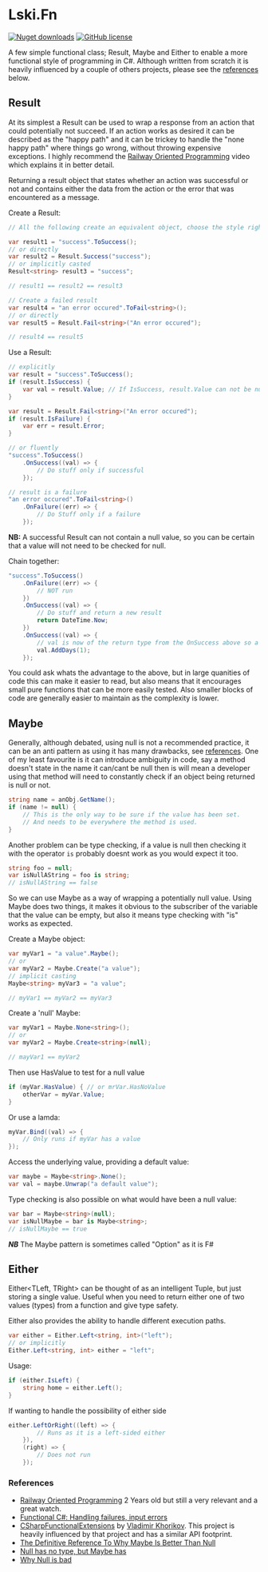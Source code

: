 # Lski.Fn

[![Nuget downloads](https://img.shields.io/nuget/v/lski.fn.svg)](https://www.nuget.org/packages/Lski.Fn/)
[![GitHub license](https://img.shields.io/github/license/mashape/apistatus.svg)](https://github.com/lski/Lski.Fn/blob/master/LICENSE)

A few simple functional class; Result, Maybe and Either to enable a more functional style of programming in C#. Although written from scratch it is heavily influenced by a couple of others projects, please see the [references](#references) below.

## Result

At its simplest a Result can be used to wrap a response from an action that could potentially not succeed. If an action works as desired it can be described as the "happy path" and it can be trickey to handle the "none happy path" where things go wrong, without throwing expensive exceptions. I highly recommend the [Railway Oriented Programming](https://vimeo.com/97344498) video which explains it in better detail.

Returning a result object that states whether an action was successful or not and contains either the data from the action or the error that was encountered as a message. 

Create a Result:
```csharp
// All the following create an equivalent object, choose the style right for the situation.

var result1 = "success".ToSuccess();  
// or directly
var result2 = Result.Success("success");
// or implicitly casted
Result<string> result3 = "success";

// result1 == result2 == result3

// Create a failed result
var result4 = "an error occured".ToFail<string>(); 
// or directly
var result5 = Result.Fail<string>("An error occured");

// result4 == result5
``` 

Use a Result:
```csharp
// explicitly
var result = "success".ToSuccess();  
if (result.IsSuccess) {
    var val = result.Value; // If IsSuccess, result.Value can not be null
}

var result = Result.Fail<string>("An error occured");
if (result.IsFailure) {
    var err = result.Error;
}

// or fluently 
"success".ToSuccess()
    .OnSuccess((val) => {
        // Do stuff only if successful
    });

// result is a failure
"an error occured".ToFail<string>()
    .OnFailure((err) => {
        // Do Stuff only if a failure
    });
```

__NB:__ A successful Result can not contain a null value, so you can be certain that a value will not need to be checked for null.

Chain together:
```csharp
"success".ToSuccess()
    .OnFailure((err) => {
        // NOT run
    })
    .OnSuccess((val) => {
        // Do stuff and return a new result
        return DateTime.Now;
    })
    .OnSuccess((val) => {
        // val is now of the return type from the OnSuccess above so a DateTime object
        val.AddDays(1);
    });
```

You could ask whats the advantage to the above, but in large quanities of code this can make it easier to read, but also means that it encourages small pure functions that can be more easily tested. Also smaller blocks of code are generally easier to maintain as the complexity is lower.

## Maybe

Generally, although debated, using null is not a recommended practice, it can be an anti pattern as using it has many drawbacks, see [references](#references). One of my least favourite is it can introduce ambiguity in code, say a method doesn't state in the name it can/cant be null then is will mean a developer using that method will need to constantly check if an object being returned is null or not.

```csharp
string name = anObj.GetName();
if (name != null) {
    // This is the only way to be sure if the value has been set. 
    // And needs to be everywhere the method is used.
}
```

Another problem can be type checking, if a value is null then checking it with the operator `is` probably doesnt work as you would expect it too.

```csharp
string foo = null;
var isNullAString = foo is string;
// isNullAString == false
```

So we can use Maybe<T> as a way of wrapping a potentially null value. Using Maybe<T> does two things, it makes it obvious to the subscriber of the variable that the value can be empty, but also it means type checking with "is" works as expected.

Create a Maybe object:
```csharp
var myVar1 = "a value".Maybe();
// or
var myVar2 = Maybe.Create("a value");
// implicit casting
Maybe<string> myVar3 = "a value";

// myVar1 == myVar2 == myVar3
``` 

Create a 'null' Maybe:
```csharp
var myVar1 = Maybe.None<string>();
// or 
var myVar2 = Maybe.Create<string>(null);

// mayVar1 == myVar2
```

Then use HasValue to test for a null value
```csharp
if (myVar.HasValue) { // or mrVar.HasNoValue
    otherVar = myVar.Value;
}
```

Or use a lamda:
```csharp
myVar.Bind((val) => {
    // Only runs if myVar has a value
});
```

Access the underlying value, providing a default value:
```csharp
var maybe = Maybe<string>.None();
var val = maybe.Unwrap("a default value");
```

Type checking is also possible on what would have been a null value:
```csharp
var bar = Maybe<string>(null);
var isNullMaybe = bar is Maybe<string>;
// isNullMaybe == true
```

__*NB*__ The Maybe pattern is sometimes called "Option" as it is F#

## Either

Either<TLeft, TRight> can be thought of as an intelligent Tuple, but just storing a single value. Useful when you need to return either one of two values (types) from a function and give type safety.

Either also provides the ability to handle different execution paths.

```csharp
var either = Either.Left<string, int>("left");
// or implicitly
Either.Left<string, int> either = "left";
```

Usage:
```csharp
if (either.IsLeft) {
    string home = either.Left();
}
```

If wanting to handle the possibility of either side
```csharp
either.LeftOrRight((left) => {
        // Runs as it is a left-sided either
    }),
    (right) => {
        // Does not run
    });
```

### References
- [Railway Oriented Programming](https://vimeo.com/97344498) 2 Years old but still a very relevant and a great watch.
- [Functional C#: Handling failures, input errors](http://enterprisecraftsmanship.com/2015/03/20/functional-c-handling-failures-input-errors/)
- [CSharpFunctionalExtensions](https://github.com/vkhorikov/CSharpFunctionalExtensions) by [Vladimir Khorikov](https://github.com/vkhorikov). This project is heavily influenced by that project and has a similar API footprint.
- [The Definitive Reference To Why Maybe Is Better Than Null](http://www.nickknowlson.com/blog/2013/04/16/why-maybe-is-better-than-null/)
- [Null has no type, but Maybe has](http://blog.ploeh.dk/2015/11/13/null-has-no-type-but-maybe-has/)
- [Why Null is bad](http://www.yegor256.com/2014/05/13/why-null-is-bad.html)
